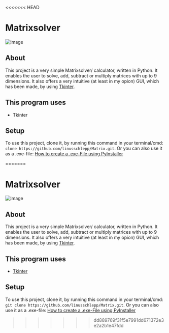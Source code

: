 <<<<<<< HEAD
# Matrixsolver
![image](https://user-images.githubusercontent.com/82322027/161436940-d8c959fc-f3dc-48eb-a936-d8e5a1862dee.png)


## About
This project is a very simple Matrixsolver/ calculator, written in Python. It enables the user to solve, add, subtract or multiply matrices with up to 9 dimensions.
It also offers a very intuitive (at least in my opion) GUI, which has been made, by using [Tkinter](https://docs.python.org/3/library/tkinter.html).

## This program uses
* Tkinter

## Setup
To use this project, clone it, by running this command in your terminal/cmd: `clone https://github.com/linusschlepp/Matrix.git`. 
Or you can also use it as a .exe-file: [How to create a .exe-File using PyInstaller](https://www.youtube.com/watch?v=QWqxRchawZY&t=274s&ab_channel=Codemy.com)

=======
# Matrixsolver
![image](https://user-images.githubusercontent.com/82322027/161436940-d8c959fc-f3dc-48eb-a936-d8e5a1862dee.png)


## About
This project is a very simple Matrixsolver/ calculator, written in Python. It enables the user to solve, add, subtract or multiply matrices with up to 9 dimensions.
It also offers a very intuitive (at least in my opion) GUI, which has been made, by using [Tkinter](https://docs.python.org/3/library/tkinter.html).

## This program uses
* [Tkinter](https://docs.python.org/3/library/tkinter.html)

## Setup
To use this project, clone it, by running this command in your terminal/cmd: `git clone https://github.com/linusschlepp/Matrix.git`. 
Or you can also use it as a .exe-file: [How to create a .exe-File using PyInstaller](https://www.youtube.com/watch?v=QWqxRchawZY&t=274s&ab_channel=Codemy.com)

>>>>>>> dd889769f31f5e7991dd671372e3e2a2b1e47fdd
